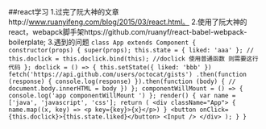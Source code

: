 ##react学习
1.过完了阮大神的文章http://www.ruanyifeng.com/blog/2015/03/react.html。
2.使用了阮大神的react，webapck脚手架https://github.com/ruanyf/react-babel-webpack-boilerplate;
3.遇到的问题
 `class App extends Component {
  constructor(props) {
    super(props);
    this.state = { liked: 'aaa' };
    // this.doclick = this.doclick.bind(this); //doclick 使用普通函数 则需要这行代码
  };
  doclick = () => {
    this.setState({
      liked: 'bbb'
    })
    fetch('https://api.github.com/users/octocat/gists')
      .then(function (response) {
        console.log(response)
      }).then(function (body) {
        // document.body.innerHTML = body
      })
  };
  componentWillMount = () => {
    console.log('app componentWillMount ')
  };
  render() {
    var name = ['java', 'javascript', 'css'];
    return (
      <div className="App">
        {
          name.map((x, key) => <p key={key}>{x}</p>)
        }
        <button onClick={this.doclick}>{this.state.liked}</button>
        <Input />
      </div>
    );
  }
}
 `
